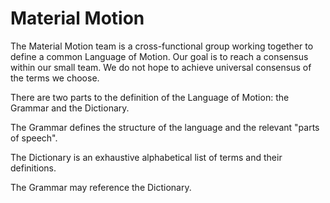 # Material Motion

The Material Motion team is a cross-functional group working together to define a common Language of Motion. Our goal is to reach a consensus within our small team. We do not hope to achieve universal consensus of the terms we choose.

There are two parts to the definition of the Language of Motion: the Grammar and the Dictionary.

The Grammar defines the structure of the language and the relevant "parts of speech".

The Dictionary is an exhaustive alphabetical list of terms and their definitions.

The Grammar may reference the Dictionary.